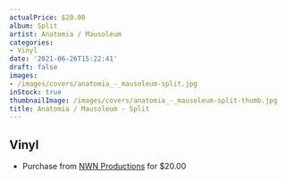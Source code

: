 ```yaml
---
actualPrice: $20.00
album: Split
artist: Anatomia / Mausoleum
categories:
- Vinyl
date: '2021-06-26T15:22:41'
draft: false
images:
- /images/covers/anatomia_-_mausoleum-split.jpg
inStock: true
thumbnailImage: /images/covers/anatomia_-_mausoleum-split-thumb.jpg
title: Anatomia / Mausoleum - Split
---
```


## Vinyl
* Purchase from [NWN Productions](http://shop.nwnprod.com/index.php?route=product/product&path=75&product_id=13069&sort=pd.name&order=ASC) for $20.00
